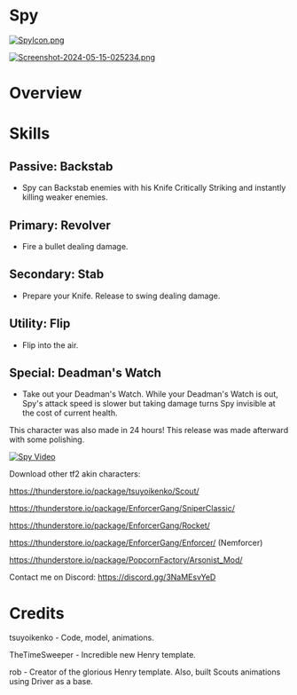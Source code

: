 # Spy

[![SpyIcon.png](https://i.postimg.cc/y6Q6Sr4G/SpyIcon.png)](https://postimg.cc/7bzrF9L1)

[![Screenshot-2024-05-15-025234.png](https://i.postimg.cc/SRcx8c0K/Screenshot-2024-05-15-025234.png)](https://postimg.cc/4HNGR7xC)

# Overview

# Skills

## Passive: **Backstab**

- Spy can Backstab enemies with his Knife Critically Striking and instantly killing weaker enemies.

## Primary: **Revolver**

- Fire a bullet dealing damage.

## Secondary: **Stab**

- Prepare your Knife. Release to swing dealing damage.

## Utility: **Flip**

- Flip into the air.

## Special: **Deadman's Watch**

- Take out your Deadman's Watch. While your Deadman's Watch is out, Spy's attack speed is slower but taking damage turns Spy invisible at the cost of current health.

This character was also made in 24 hours! This release was made afterward with some polishing.

[![Spy Video](https://img.youtube.com/vi/nZi6LV0rCrE/0.jpg)](https://youtube.com/watch?v=nZi6LV0rCrE)

Download other tf2 akin characters: 

https://thunderstore.io/package/tsuyoikenko/Scout/

https://thunderstore.io/package/EnforcerGang/SniperClassic/

https://thunderstore.io/package/EnforcerGang/Rocket/

https://thunderstore.io/package/EnforcerGang/Enforcer/ (Nemforcer)

https://thunderstore.io/package/PopcornFactory/Arsonist_Mod/ 

Contact me on Discord: https://discord.gg/3NaMEsvYeD

# Credits

tsuyoikenko - Code, model, animations.

TheTimeSweeper - Incredible new Henry template.

rob - Creator of the glorious Henry template. Also, built Scouts animations using Driver as a base.